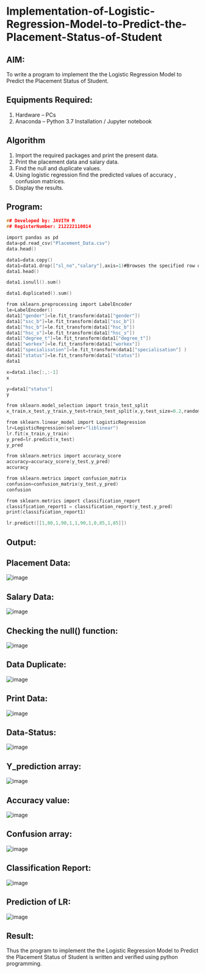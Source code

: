 # Implementation-of-Logistic-Regression-Model-to-Predict-the-Placement-Status-of-Student

## AIM:
To write a program to implement the the Logistic Regression Model to Predict the Placement Status of Student.

## Equipments Required:
1. Hardware – PCs
2. Anaconda – Python 3.7 Installation / Jupyter notebook

## Algorithm
1. Import the required packages and print the present data.
2. Print the placement data and salary data.
3. Find the null and duplicate values. 
4. Using logistic regression find the predicted values of accuracy , confusion matrices.
5. Display the results.


## Program:
```c
## Developed by: JAVITH M 
## RegisterNumber: 212222110014

import pandas as pd
data=pd.read_csv("Placement_Data.csv")
data.head()

data1=data.copy()
data1=data1.drop(["sl_no","salary"],axis=1)#Browses the specified row or column
data1.head()

data1.isnull().sum()

data1.duplicated().sum()

from sklearn.preprocessing import LabelEncoder
le=LabelEncoder()
data1["gender"]=le.fit_transform(data1["gender"])
data1["ssc_b"]=le.fit_transform(data1["ssc_b"])
data1["hsc_b"]=le.fit_transform(data1["hsc_b"])
data1["hsc_s"]=le.fit_transform(data1["hsc_s"])
data1["degree_t"]=le.fit_transform(data1["degree_t"])
data1["workex"]=le.fit_transform(data1["workex"])
data1["specialisation"]=le.fit_transform(data1["specialisation"] )     
data1["status"]=le.fit_transform(data1["status"])       
data1 

x=data1.iloc[:,:-1]
x

y=data1["status"]
y

from sklearn.model_selection import train_test_split
x_train,x_test,y_train,y_test=train_test_split(x,y,test_size=0.2,random_state=0)

from sklearn.linear_model import LogisticRegression
lr=LogisticRegression(solver="liblinear")
lr.fit(x_train,y_train)
y_pred=lr.predict(x_test)
y_pred

from sklearn.metrics import accuracy_score
accuracy=accuracy_score(y_test,y_pred)
accuracy

from sklearn.metrics import confusion_matrix
confusion=confusion_matrix(y_test,y_pred)
confusion

from sklearn.metrics import classification_report
classification_report1 = classification_report(y_test,y_pred)
print(classification_report1)

lr.predict([[1,80,1,90,1,1,90,1,0,85,1,85]])


```
## Output:
## Placement Data:
![image](https://github.com/user-attachments/assets/084df230-7ec2-4245-a6f3-5e2d7a75cc33)

## Salary Data:
![image](https://github.com/user-attachments/assets/965d8401-7f34-48a1-a9e9-12884c100fa9)

## Checking the null() function:

![image](https://github.com/user-attachments/assets/97790fa6-5fb2-41a9-93e5-b78907e23c81)

## Data Duplicate:
![image](https://github.com/user-attachments/assets/858b9bc7-a93a-4ed7-a266-e8c97bd9b458)

## Print Data:
![image](https://github.com/user-attachments/assets/93a14d93-43e7-402e-8912-a2f66a477491)


## Data-Status:
![image](https://github.com/user-attachments/assets/9e35f491-f0fb-4c6a-94c0-4ba4604ced2a)

## Y_prediction array:
![image](https://github.com/user-attachments/assets/b08314f0-62cb-4e39-8838-e804ab40c94e)

## Accuracy value:
![image](https://github.com/user-attachments/assets/cad727b2-e9c9-440e-8dbf-84d8bd0fcbe8)

## Confusion array:
![image](https://github.com/user-attachments/assets/6fa9af21-f821-4164-98cd-d6498362751a)

## Classification Report:

![image](https://github.com/user-attachments/assets/6f873445-278d-4923-a95b-af2eff932456)

## Prediction of LR:
![image](https://github.com/user-attachments/assets/93986047-9013-4e13-8be0-39a09c23e450)

## Result:
Thus the program to implement the the Logistic Regression Model to Predict the Placement Status of Student is written and verified using python programming.
